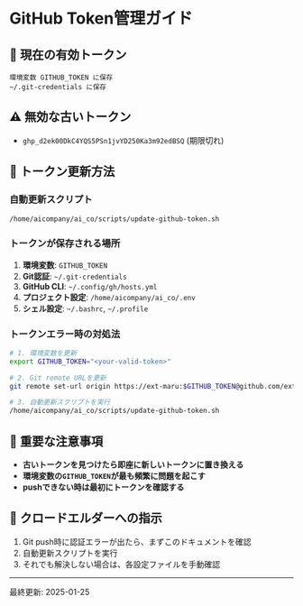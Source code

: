 # GitHub Token管理ガイド

## 🔑 現在の有効トークン
```
環境変数 GITHUB_TOKEN に保存
~/.git-credentials に保存
```

## ⚠️ 無効な古いトークン
- `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` (期限切れ)

## 🔄 トークン更新方法

### 自動更新スクリプト
```bash
/home/aicompany/ai_co/scripts/update-github-token.sh
```

### トークンが保存される場所
1. **環境変数**: `GITHUB_TOKEN`
2. **Git認証**: `~/.git-credentials`
3. **GitHub CLI**: `~/.config/gh/hosts.yml`
4. **プロジェクト設定**: `/home/aicompany/ai_co/.env`
5. **シェル設定**: `~/.bashrc`, `~/.profile`

### トークンエラー時の対処法
```bash
# 1. 環境変数を更新
export GITHUB_TOKEN="<your-valid-token>"

# 2. Git remote URLを更新
git remote set-url origin https://ext-maru:$GITHUB_TOKEN@github.com/ext-maru/ai-co.git

# 3. 自動更新スクリプトを実行
/home/aicompany/ai_co/scripts/update-github-token.sh
```

## 📌 重要な注意事項
- **古いトークンを見つけたら即座に新しいトークンに置き換える**
- **環境変数の`GITHUB_TOKEN`が最も頻繁に問題を起こす**
- **pushできない時は最初にトークンを確認する**

## 🤖 クロードエルダーへの指示
1. Git push時に認証エラーが出たら、まずこのドキュメントを確認
2. 自動更新スクリプトを実行
3. それでも解決しない場合は、各設定ファイルを手動確認

---
最終更新: 2025-01-25